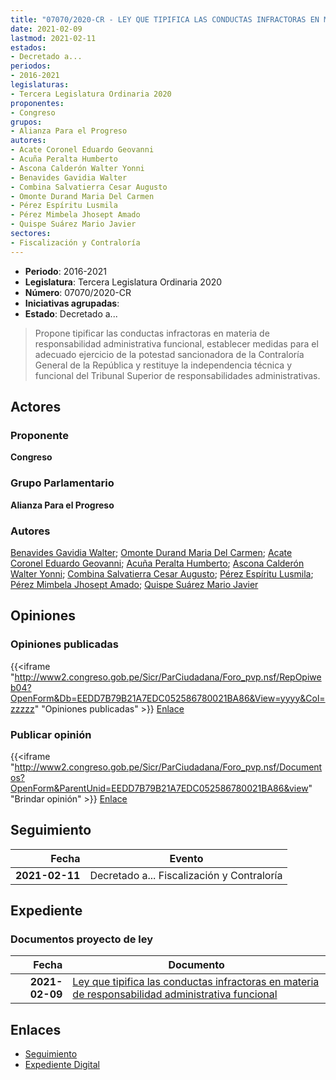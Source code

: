 ```yaml
---
title: "07070/2020-CR - LEY QUE TIPIFICA LAS CONDUCTAS INFRACTORAS EN MATERIA DE RESPONSABILIDAD ADMINISTRATIVA FUNCIONAL"
date: 2021-02-09
lastmod: 2021-02-11
estados:
- Decretado a...
periodos:
- 2016-2021
legislaturas:
- Tercera Legislatura Ordinaria 2020
proponentes:
- Congreso
grupos:
- Alianza Para el Progreso
autores:
- Acate Coronel Eduardo Geovanni
- Acuña Peralta Humberto
- Ascona Calderón Walter Yonni
- Benavides Gavidia Walter
- Combina Salvatierra Cesar Augusto
- Omonte Durand Maria Del Carmen
- Pérez Espíritu Lusmila
- Pérez Mimbela Jhosept Amado
- Quispe Suárez Mario Javier
sectores:
- Fiscalización y Contraloría
---
```

- **Periodo**: 2016-2021
- **Legislatura**: Tercera Legislatura Ordinaria 2020
- **Número**: 07070/2020-CR
- **Iniciativas agrupadas**: 
- **Estado**: Decretado a...

> Propone tipificar las conductas infractoras en materia de responsabilidad administrativa funcional, establecer medidas para el adecuado ejercicio de la potestad sancionadora de la Contraloría General de la República y restituye la independencia técnica y funcional del Tribunal Superior de responsabilidades administrativas.


## Actores

### Proponente

**Congreso**

### Grupo Parlamentario

**Alianza Para el Progreso**

### Autores

[Benavides Gavidia Walter](mailto:mailto:wbenavides@congreso.gob.pe); [Omonte Durand Maria Del Carmen](mailto:mailto:momonte@congreso.gob.pe); [Acate Coronel Eduardo Geovanni](mailto:mailto:eacate@congreso.gob.pe); [Acuña Peralta Humberto](mailto:mailto:hacuna@congreso.gob.pe); [Ascona Calderón Walter Yonni](mailto:mailto:wascona@congreso.gob.pe); [Combina Salvatierra Cesar Augusto](mailto:mailto:ccombina@congreso.gob.pe); [Pérez Espíritu Lusmila](mailto:mailto:lperez@congreso.gob.pe); [Pérez Mimbela Jhosept Amado](mailto:mailto:jperezm@congreso.gob.pe); [Quispe Suárez Mario Javier](mailto:mailto:yquispe@congreso.gob.pe)

## Opiniones

### Opiniones publicadas

{{<iframe "http://www2.congreso.gob.pe/Sicr/ParCiudadana/Foro_pvp.nsf/RepOpiweb04?OpenForm&Db=EEDD7B79B21A7EDC052586780021BA86&View=yyyy&Col=zzzzz" "Opiniones publicadas" >}}
[Enlace](http://www2.congreso.gob.pe/Sicr/ParCiudadana/Foro_pvp.nsf/RepOpiweb04?OpenForm&Db=EEDD7B79B21A7EDC052586780021BA86&View=yyyy&Col=zzzzz)

### Publicar opinión

{{<iframe "http://www2.congreso.gob.pe/Sicr/ParCiudadana/Foro_pvp.nsf/Documentos?OpenForm&ParentUnid=EEDD7B79B21A7EDC052586780021BA86&view" "Brindar opinión" >}}
[Enlace](http://www2.congreso.gob.pe/Sicr/ParCiudadana/Foro_pvp.nsf/Documentos?OpenForm&ParentUnid=EEDD7B79B21A7EDC052586780021BA86&view)


## Seguimiento

| Fecha | Evento |
|------:|--------|
| **2021-02-11** | Decretado a... Fiscalización y Contraloría |

## Expediente

### Documentos proyecto de ley

| Fecha | Documento |
|------:|-----------|
| **2021-02-09** | [Ley que tipifica las conductas infractoras en materia de responsabilidad administrativa funcional](http://www.leyes.congreso.gob.pe/Documentos/2016_2021/Proyectos_de_Ley_y_de_Resoluciones_Legislativas/PL07070-20210209.pdf) |

## Enlaces

- [Seguimiento](http://www2.congreso.gob.pe/Sicr/TraDocEstProc/CLProLey2016.nsf/f7fff46988ca05b1052578e100829cc7/56a164b39449a62905258678007419cd?OpenDocument)
- [Expediente Digital](http://www2.congreso.gob.pe/Sicr/TraDocEstProc/Expvirt_2011.nsf/visbusqptramdoc1621/07070?opendocument)

